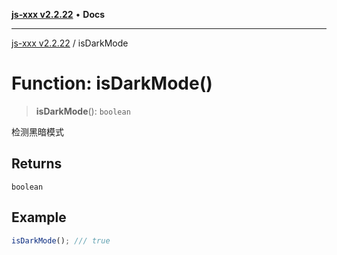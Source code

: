 [**js-xxx v2.2.22**](../README.md) • **Docs**

***

[js-xxx v2.2.22](../README.md) / isDarkMode

# Function: isDarkMode()

> **isDarkMode**(): `boolean`

检测黑暗模式

## Returns

`boolean`

## Example

```ts
isDarkMode(); /// true
```
